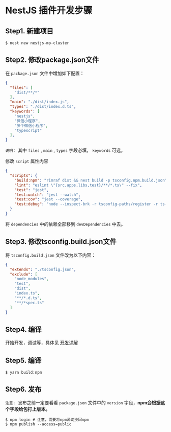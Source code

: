 # NestJS 插件开发步骤

## Step1. 新建项目

``` shell
$ nest new nestjs-mp-cluster
```

## Step2. 修改package.json文件

在 `package.json` 文件中增加如下配置：

``` json
{
  "files": [
    "dist/**/*"
  ],
  "main": "./dist/index.js",
  "types": "./dist/index.d.ts",
  "keywords": [
    "nestjs",
    "微信小程序",
    "多个微信小程序",
    "typescript"
  ],
}
```

`说明：` 其中 `files` , `main` , `types` 字段必填， `keywords` 可选。

修改 `script` 属性内容

``` json
{
  "scripts": {
    "build:npm": "rimraf dist && nest build -p tsconfig.npm.build.json",
    "lint": "eslint \"{src,apps,libs,test}/**/*.ts\" --fix",
    "test": "jest",
    "test:watch": "jest --watch",
    "test:cov": "jest --coverage",
    "test:debug": "node --inspect-brk -r tsconfig-paths/register -r ts-node/register node_modules/.bin/jest --runInBand"
  }
}
```

将 `dependencies` 中的依赖全部移到 `devDependencies` 中去。

## Step3. 修改tsconfig.build.json文件

将 `tsconfig.build.json` 文件改为以下内容：

``` json
{
  "extends": "./tsconfig.json",
  "exclude": [
    "node_modules",
    "test",
    "dist",
    "index.ts",
    "**/*.d.ts",
    "**/*spec.ts"
  ]
}
```

## Step4. 编译

开始开发，调试等，具体见 [开发详解](开发详解.md)

## Step5. 编译

``` shell
$ yarn build:npm
```

## Step6. 发布

`注意：` 发布之前一定要看看 `package.json` 文件中的 `version` 字段，**npm会根据这个字段给包打上版本。**

``` shell
$ npm login # 注意，需要将npm源切换回npm
$ npm publish --access=public 
```
